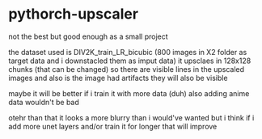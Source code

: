 # pythorch-upscaler
not the best but good enough as a small project


the dataset used is DIV2K_train_LR_bicubic (800 images in X2 folder as target data and i downstacled them as imput data)
it upsclaes in 128x128 chunks (that can be changed) so there are visible lines in the upscaled images
and also is the image had artifacts they will also be visible

maybe it will be better if i train it with more data (duh)
also adding anime data wouldn't be bad

otehr than that it looks a more blurry than i would've wanted but i think if i add more unet layers and/or train it for longer that will improve
